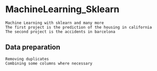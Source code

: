 # MachineLearning_Sklearn
    Machine Learning with sklearn and many more
    The first project is the prediction of the housing in california
    The second project is the accidents in barcelona
    
## Data preparation
    Removing duplicates
    Combining some columns where necessary
